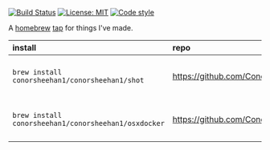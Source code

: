 [![Build Status](https://github.com/ConorSheehan1/homebrew-ConorSheehan1/workflows/ci/badge.svg)](https://github.com/ConorSheehan1/homebrew-ConorSheehan1/actions/)
[![License: MIT](https://img.shields.io/badge/License-MIT-yellow.svg)](https://opensource.org/licenses/MIT)
[![Code style](https://img.shields.io/badge/code_style-rubocop-black.svg)](https://github.com/rubocop-hq/rubocop)

A [homebrew](https://docs.brew.sh/) [tap](https://docs.brew.sh/How-to-Create-and-Maintain-a-Tap) for things I've made.

|install|repo|description|version|
|:-|:-|:-|:-|
|`brew install conorsheehan1/conorsheehan1/shot`|https://github.com/ConorSheehan1/shot|Screenshot Helper for OSX Terminal|2.0.1|
|`brew install conorsheehan1/conorsheehan1/osxdocker`|https://github.com/ConorSheehan1/osxdocker|A CLI for working with docker on OSX|0.1.3|
